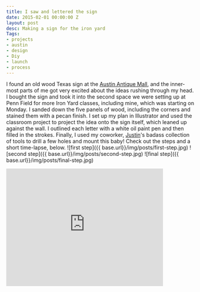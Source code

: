 ```yaml
---
title: I saw and lettered the sign
date: 2015-02-01 00:00:00 Z
layout: post
desc: Making a sign for the iron yard
Tags:
- projects
- austin
- design
- Diy
- launch
- process
---
```


I found an old wood Texas sign at the [Austin Antique Mall](http://austinantiquemall.com/), and the inner-most parts of me got very excited about the ideas rushing through my head.
I bought the sign and took it into the second space we were setting up at Penn Field for more Iron Yard classes, including mine, which was starting on Monday. I sanded down the five panels of wood, including the corners and stained them with a pecan finish. I set up my plan in Illustrator and used the classroom project to project the idea onto the sign itself, which leaned up against the wall. I outlined each letter with a white oil paint pen and then filled in the strokes. Finally, I used my coworker, [Justin](https://twitter.com/JAH2488)'s badass collection of tools to drill a few holes and mount this baby! Check out the steps and a short time-lapse, below.
![first step]({{ base.url}}/img/posts/first-step.jpg)
![second step]({{ base.url}}/img/posts/second-step.jpg)
![final step]({{ base.url}}/img/posts/final-step.jpg)
<p><iframe width="420" height="315" src="https://www.youtube.com/embed/SuE38Wt28L0" frameborder="0" allowfullscreen></iframe>
